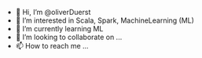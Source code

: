 - 👋 Hi, I’m @oliverDuerst
- 👀 I’m interested in Scala, Spark, MachineLearning (ML)
- 🌱 I’m currently learning ML
- 💞️ I’m looking to collaborate on ...
- 📫 How to reach me ...

<!---
oliverDuerst/oliverDuerst is a ✨ special ✨ repository because its `README.md` (this file) appears on your GitHub profile.
You can click the Preview link to take a look at your changes.
--->
